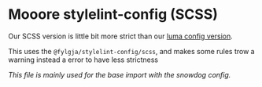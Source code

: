 # Mooore stylelint-config (SCSS)

Our SCSS version is little bit more strict than our [luma config version](../luma).

This uses the `@fylgja/stylelint-config/scss`,
and makes some rules trow a warning instead a error to have less strictness

_This file is mainly used for the base import with the snowdog config._
